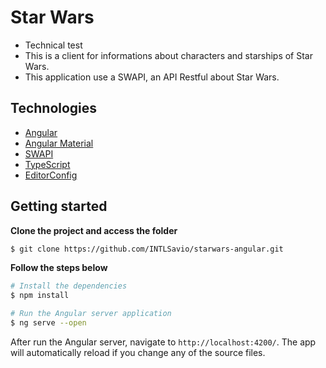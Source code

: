 # Star Wars
- Technical test  
- This is a client for informations about characters and starships of Star Wars.
- This application use a SWAPI, an API Restful about Star Wars. 

## Technologies

- [Angular](https://angular.io/)
- [Angular Material](https://material.angular.io/)
- [SWAPI](https://swapi.dev/)
- [TypeScript](https://www.typescriptlang.org/)
- [EditorConfig](https://editorconfig.org/)

## Getting started

**Clone the project and access the folder**

```bash
$ git clone https://github.com/INTLSavio/starwars-angular.git
```

**Follow the steps below**

```bash
# Install the dependencies
$ npm install
```

```bash
# Run the Angular server application
$ ng serve --open
```
After run the Angular server, navigate to `http://localhost:4200/`. The app will automatically reload if you change any of the source files.

